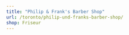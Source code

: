 ```yaml
---
title: "Philip & Frank's Barber Shop"
url: /toronto/philip-und-franks-barber-shop/
shop: Friseur
---
```


